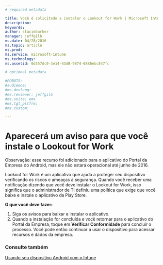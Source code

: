 ```yaml
---
# required metadata

title: Você é solicitado a instalar o Lookout for Work | Microsoft Intune
description:
keywords:
author: staciebarker
manager: jeffgilb
ms.date: 04/28/2016
ms.topic: article
ms.prod:
ms.service: microsoft-intune
ms.technology:
ms.assetid: 0d357dc0-3e14-43d0-9874-6886ebc847fc

# optional metadata

#ROBOTS:
#audience:
#ms.devlang:
#ms.reviewer: jeffgilb
#ms.suite: ems
#ms.tgt_pltfrm:
#ms.custom:

---
```


# Aparecerá um aviso para que você instale o Lookout for Work
Observação: esse recurso foi adicionado para o aplicativo do Portal da Empresa do Android, mas ele não estará operacional até junho de 2016. 

Lookout for Work é um aplicativo que ajuda a proteger seu dispositivo verificando os riscos e ameaças à segurança. Quando você receber uma notificação dizendo que você deve instalar o Lookout for Work, isso significa que o administrador de TI definiu uma política que exige que você baixe e instale o aplicativo da Play Store.

**O que você deve fazer:**

1.  Siga os avisos para baixar e instalar o aplicativo. 
2.  Quando a instalação for concluída e você retornar para o aplicativo do Portal da Empresa, toque em **Verificar Conformidade** para concluir o processo. Você pode então continuar a usar o dispositivo para acessar recursos e dados da empresa.


### Consulte também
[Usando seu dispositivo Android com o Intune](using-your-android-device-with-intune.md)


<!--HONumber=May16_HO3-->


